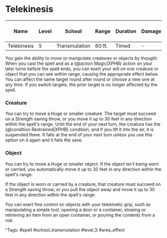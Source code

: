 # Telekinesis

| Name | Level | School | Range | Duration | Damage | Save DC & Type |
|------|-------|--------|-------|----------|--------|----------------|
| Telekinesis | 5 | Transmutation | 60 ft. | Timed | - | - |

You gain the ability to move or manipulate creatures or objects by thought. When you cast the spell and as a {@action Magic|XPHB} action on your later turns before the spell ends, you can exert your will on one creature or object that you can see within range, causing the appropriate effect below. You can affect the same target round after round or choose a new one at any time. If you switch targets, the prior target is no longer affected by the spell.

### Creature

You can try to move a Huge or smaller creature. The target must succeed on a Strength saving throw, or you move it up to 30 feet in any direction within the spell's range. Until the end of your next turn, the creature has the {@condition Restrained|XPHB} condition, and if you lift it into the air, it is suspended there. It falls at the end of your next turn unless you use this option on it again and it fails the save.

### Object

You can try to move a Huge or smaller object. If the object isn't being worn or carried, you automatically move it up to 30 feet in any direction within the spell's range.

If the object is worn or carried by a creature, that creature must succeed on a Strength saving throw, or you pull the object away and move it up to 30 feet in any direction within the spell's range.

You can exert fine control on objects with your telekinetic grip, such as manipulating a simple tool, opening a door or a container, stowing or retrieving an item from an open container, or pouring the contents from a vial.

^Tags: #spell #school_transmutation #level_5 #area_effect